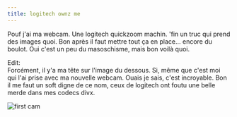```yaml
---
title: logitech ownz me
---
```


Pouf j'ai ma webcam. Une logitech quickzoom machin. 'fin un truc qui prend des
images quoi. Bon après il faut mettre tout ça en place... encore du boulot.
Oui c'est un peu du masoschisme, mais bon voilà quoi.

Edit:  
Forcément, il y'a ma tête sur l'image du dessous. Si, même que c'est moi qui
l'ai prise avec ma nouvelle webcam. Ouais je sais, c'est incroyable. Bon il me
faut un soft digne de ce nom, ceux de logitech ont foutu une belle merde dans
mes codecs divx.  

![first cam](http://static.cyprio.net/wtf/old_pics/cam0.jpg)

